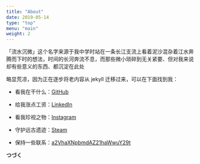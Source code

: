```yaml
---
title: "About"
date: 2019-05-14
type: "top"
menu: "main"
weight: 2
---
```


「流水沉微」这个名字来源于我中学时站在一条长江支流上看着泥沙混杂着江水奔腾而下时的想法，时间的长河奔流不息，而那些微小琐碎到无关紧要、但对我来说却有些意义的东西、都沉淀在此处

略显荒凉，因为正在逐步将老内容从 jekyll 迁移过来，可以在下面找到我：

+ 看我在干什么：[GitHub](https://github.com/keaising)

+ 给我涨点工资：[LinkedIn](https://www.linkedin.com/in/wangshuxiao/)

+ 看我珍视之物：[Instagram](https://www.instagram.com/asukayui/)

+ 守护远古遗迹：[Steam](https://steamcommunity.com/id/asukayui/)

+ 保持一些联系：[a2VhaXNpbmdAZ21haWwuY29t](https://en.wikipedia.org/wiki/Base64)

**つづく** 